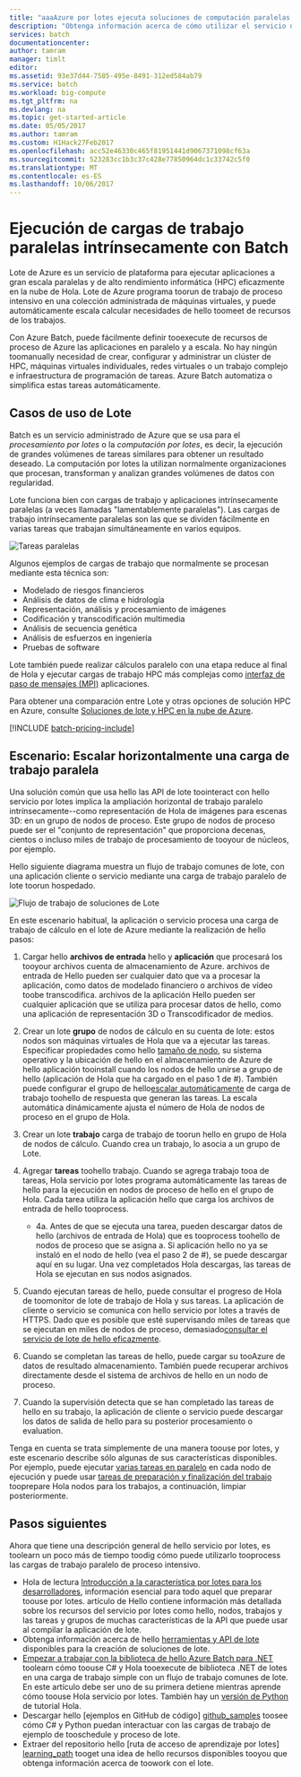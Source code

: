 ```yaml
---
title: "aaaAzure por lotes ejecuta soluciones de computación paralelas a gran escala en nube de hello | Documentos de Microsoft"
description: "Obtenga información acerca de cómo utilizar el servicio de Azure Batch Hola cargas de trabajo HPC y paralelas a gran escala"
services: batch
documentationcenter: 
author: tamram
manager: timlt
editor: 
ms.assetid: 93e37d44-7585-495e-8491-312ed584ab79
ms.service: batch
ms.workload: big-compute
ms.tgt_pltfrm: na
ms.devlang: na
ms.topic: get-started-article
ms.date: 05/05/2017
ms.author: tamram
ms.custom: H1Hack27Feb2017
ms.openlocfilehash: acc52e46330c465f81951441d9067371098cf63a
ms.sourcegitcommit: 523283cc1b3c37c428e77850964dc1c33742c5f0
ms.translationtype: MT
ms.contentlocale: es-ES
ms.lasthandoff: 10/06/2017
---
```

# <a name="run-intrinsically-parallel-workloads-with-batch"></a>Ejecución de cargas de trabajo paralelas intrínsecamente con Batch

Lote de Azure es un servicio de plataforma para ejecutar aplicaciones a gran escala paralelas y de alto rendimiento informática (HPC) eficazmente en la nube de Hola. Lote de Azure programa toorun de trabajo de proceso intensivo en una colección administrada de máquinas virtuales, y puede automáticamente escala calcular necesidades de hello toomeet de recursos de los trabajos.

Con Azure Batch, puede fácilmente definir tooexecute de recursos de proceso de Azure las aplicaciones en paralelo y a escala. No hay ningún toomanually necesidad de crear, configurar y administrar un clúster de HPC, máquinas virtuales individuales, redes virtuales o un trabajo complejo e infraestructura de programación de tareas. Azure Batch automatiza o simplifica estas tareas automáticamente.

## <a name="use-cases-for-batch"></a>Casos de uso de Lote
Batch es un servicio administrado de Azure que se usa para el *procesamiento por lotes* o la *computación por lotes*, es decir, la ejecución de grandes volúmenes de tareas similares para obtener un resultado deseado. La computación por lotes la utilizan normalmente organizaciones que procesan, transforman y analizan grandes volúmenes de datos con regularidad.

Lote funciona bien con cargas de trabajo y aplicaciones intrínsecamente paralelas (a veces llamadas "lamentablemente paralelas"). Las cargas de trabajo intrínsecamente paralelas son las que se dividen fácilmente en varias tareas que trabajan simultáneamente en varios equipos.

![Tareas paralelas][1]<br/>

Algunos ejemplos de cargas de trabajo que normalmente se procesan mediante esta técnica son:

* Modelado de riesgos financieros
* Análisis de datos de clima e hidrología
* Representación, análisis y procesamiento de imágenes
* Codificación y transcodificación multimedia
* Análisis de secuencia genética
* Análisis de esfuerzos en ingeniería
* Pruebas de software

Lote también puede realizar cálculos paralelo con una etapa reduce al final de Hola y ejecutar cargas de trabajo HPC más complejas como [interfaz de paso de mensajes (MPI)](batch-mpi.md) aplicaciones.

Para obtener una comparación entre Lote y otras opciones de solución HPC en Azure, consulte [Soluciones de lote y HPC en la nube de Azure](batch-hpc-solutions.md).

[!INCLUDE [batch-pricing-include](../../includes/batch-pricing-include.md)]

## <a name="scenario-scale-out-a-parallel-workload"></a>Escenario: Escalar horizontalmente una carga de trabajo paralela
Una solución común que usa hello las API de lote toointeract con hello servicio por lotes implica la ampliación horizontal de trabajo paralelo intrínsecamente--como representación de Hola de imágenes para escenas 3D: en un grupo de nodos de proceso. Este grupo de nodos de proceso puede ser el "conjunto de representación" que proporciona decenas, cientos o incluso miles de trabajo de procesamiento de tooyour de núcleos, por ejemplo.

Hello siguiente diagrama muestra un flujo de trabajo comunes de lote, con una aplicación cliente o servicio mediante una carga de trabajo paralelo de lote toorun hospedado.

![Flujo de trabajo de soluciones de Lote][2]

En este escenario habitual, la aplicación o servicio procesa una carga de trabajo de cálculo en el lote de Azure mediante la realización de hello pasos:

1. Cargar hello **archivos de entrada** hello y **aplicación** que procesará los tooyour archivos cuenta de almacenamiento de Azure. archivos de entrada de Hello pueden ser cualquier dato que va a procesar la aplicación, como datos de modelado financiero o archivos de vídeo toobe transcodifica. archivos de la aplicación Hello pueden ser cualquier aplicación que se utiliza para procesar datos de hello, como una aplicación de representación 3D o Transcodificador de medios.
2. Crear un lote **grupo** de nodos de cálculo en su cuenta de lote: estos nodos son máquinas virtuales de Hola que va a ejecutar las tareas. Especificar propiedades como hello [tamaño de nodo](../cloud-services/cloud-services-sizes-specs.md), su sistema operativo y la ubicación de hello en el almacenamiento de Azure de hello aplicación tooinstall cuando los nodos de hello unirse a grupo de hello (aplicación de Hola que ha cargado en el paso 1 de #). También puede configurar el grupo de hello[escalar automáticamente](batch-automatic-scaling.md) de carga de trabajo toohello de respuesta que generan las tareas. La escala automática dinámicamente ajusta el número de Hola de nodos de proceso en el grupo de Hola.
3. Crear un lote **trabajo** carga de trabajo de toorun hello en grupo de Hola de nodos de cálculo. Cuando crea un trabajo, lo asocia a un grupo de Lote.
4. Agregar **tareas** toohello trabajo. Cuando se agrega trabajo tooa de tareas, Hola servicio por lotes programa automáticamente las tareas de hello para la ejecución en nodos de proceso de hello en el grupo de Hola. Cada tarea utiliza la aplicación hello que carga los archivos de entrada de hello tooprocess.
   
   * 4a. Antes de que se ejecuta una tarea, pueden descargar datos de hello (archivos de entrada de Hola) que es tooprocess toohello de nodos de proceso que se asigna a. Si aplicación hello no ya se instaló en el nodo de hello (vea el paso 2 de #), se puede descargar aquí en su lugar. Una vez completados Hola descargas, las tareas de Hola se ejecutan en sus nodos asignados.
5. Cuando ejecutan tareas de hello, puede consultar el progreso de Hola de toomonitor de lote de trabajo de Hola y sus tareas. La aplicación de cliente o servicio se comunica con hello servicio por lotes a través de HTTPS. Dado que es posible que esté supervisando miles de tareas que se ejecutan en miles de nodos de proceso, demasiado[consultar el servicio de lote de hello eficazmente](batch-efficient-list-queries.md).
6. Cuando se completan las tareas de hello, puede cargar su tooAzure de datos de resultado almacenamiento. También puede recuperar archivos directamente desde el sistema de archivos de hello en un nodo de proceso.
7. Cuando la supervisión detecta que se han completado las tareas de hello en su trabajo, la aplicación de cliente o servicio puede descargar los datos de salida de hello para su posterior procesamiento o evaluation.

Tenga en cuenta se trata simplemente de una manera toouse por lotes, y este escenario describe sólo algunas de sus características disponibles. Por ejemplo, puede ejecutar [varias tareas en paralelo](batch-parallel-node-tasks.md) en cada nodo de ejecución y puede usar [tareas de preparación y finalización del trabajo](batch-job-prep-release.md) tooprepare Hola nodos para los trabajos, a continuación, limpiar posteriormente.

## <a name="next-steps"></a>Pasos siguientes
Ahora que tiene una descripción general de hello servicio por lotes, es toolearn un poco más de tiempo toodig cómo puede utilizarlo tooprocess las cargas de trabajo paralelo de proceso intensivo.

* Hola de lectura [Introducción a la característica por lotes para los desarrolladores](batch-api-basics.md), información esencial para todo aquel que preparar toouse por lotes. artículo de Hello contiene información más detallada sobre los recursos del servicio por lotes como hello, nodos, trabajos y las tareas y grupos de muchas características de la API que puede usar al compilar la aplicación de lote.
* Obtenga información acerca de hello [herramientas y API de lote](batch-apis-tools.md) disponibles para la creación de soluciones de lote.
* [Empezar a trabajar con la biblioteca de hello Azure Batch para .NET](batch-dotnet-get-started.md) toolearn cómo toouse C# y Hola tooexecute de biblioteca .NET de lotes en una carga de trabajo simple con un flujo de trabajo comunes de lote. En este artículo debe ser uno de su primera detiene mientras aprende cómo toouse Hola servicio por lotes. También hay un [versión de Python](batch-python-tutorial.md) de tutorial Hola.
* Descargar hello [ejemplos en GitHub de código] [ github_samples] toosee cómo C# y Python puedan interactuar con las cargas de trabajo de ejemplo de tooschedule y proceso de lote.
* Extraer del repositorio hello [ruta de acceso de aprendizaje por lotes] [ learning_path] tooget una idea de hello recursos disponibles tooyou que obtenga información acerca de toowork con el lote.


[github_samples]: https://github.com/Azure/azure-batch-samples
[learning_path]: https://azure.microsoft.com/documentation/learning-paths/batch/

[1]: ./media/batch-technical-overview/tech_overview_01.png
[2]: ./media/batch-technical-overview/tech_overview_02.png
